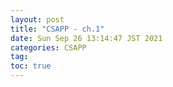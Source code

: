 ```yaml
---
layout: post
title: "CSAPP - ch.1"
date: Sun Sep 26 13:14:47 JST 2021
categories: CSAPP
tag:
toc: true
---
```

##  
